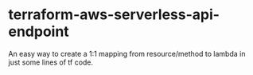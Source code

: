 # terraform-aws-serverless-api-endpoint
An easy way to create a 1:1 mapping from resource/method to lambda in just some lines of tf code.
